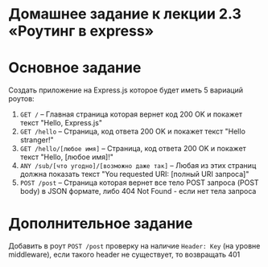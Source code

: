 #   Домашнее задание к лекции 2.3 «Роутинг в express»

#   Основное задание

Создать приложение на Express.js которое будет иметь 5 вариаций роутов:

1. `GET /` – Главная страница которая вернет код 200 OK и покажет текст "Hello, Express.js"
2. `GET /hello` – Страница, код ответа 200 OK и покажет текст "Hello stranger!"
3. `GET /hello/[любое имя]` – Страница, код ответа 200 OK и покажет текст "Hello, [любое имя]!"
4. `ANY /sub/[что угодно]/[возможно даже так]` – Любая из этих страниц должна показать текст "You requested URI: [полный URI запроса]"
5. `POST /post` – Страница которая вернет все тело POST запроса (POST body) в JSON формате, либо 404 Not Found - если нет тела запроса

#   Дополнительное задание

Добавить в роут `POST /post` проверку на наличие `Header: Key` (на уровне middleware), если такого header не существует, то возвращать 401